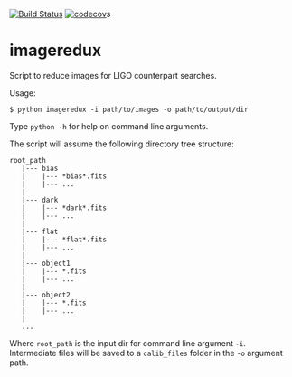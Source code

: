 [![Build Status](https://travis-ci.org/toros-astro/imageredux.svg?branch=master)](https://travis-ci.org/toros-astro/imageredux)
[![codecov](https://codecov.io/gh/toros-astro/imageredux/branch/master/graph/badge.svg)](https://codecov.io/gh/toros-astro/imageredux)s
# imageredux
Script to reduce images for LIGO counterpart searches.

Usage:

    $ python imageredux -i path/to/images -o path/to/output/dir

Type `python -h` for help on command line arguments.


The script will assume the following directory tree structure:

```
root_path
   |--- bias
   |    |--- *bias*.fits
   |    |--- ...
   |
   |--- dark
   |    |--- *dark*.fits
   |    |--- ...
   |
   |--- flat
   |    |--- *flat*.fits
   |    |--- ...
   |
   |--- object1
   |    |--- *.fits
   |    |--- ...
   |
   |--- object2
   |    |--- *.fits
   |    |--- ...
   |
   ...
```

Where `root_path` is the input dir for command line argument `-i`.
Intermediate files will be saved to a `calib_files` folder in the `-o` argument path.
